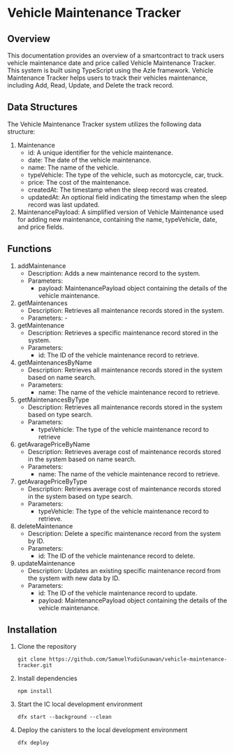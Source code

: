 # Vehicle Maintenance Tracker
## Overview

This documentation provides an overview of a smartcontract to track users vehicle maintenance date and price called Vehicle Maintenance Tracker. This system is built using TypeScript using the Azle framework. Vehicle Maintenance Tracker helps users to track their vehicles maintenance, including Add, Read, Update, and Delete the track record.

## Data Structures

The Vehicle Maintenance Tracker system utilizes the following data structure:
1. Maintenance
   - id: A unique identifier for the vehicle maintenance.
   - date: The date of the vehicle maintenance.
   - name: The name of the vehicle.
   - typeVehicle: The type of the vehicle, such as motorcycle, car, truck.
   - price: The cost of the maintenance.
   - createdAt: The timestamp when the sleep record was created.
   - updatedAt: An optional field indicating the timestamp when the sleep record was last updated.
2. MaintenancePayload: A simplified version of Vehicle Maintenance used for adding new maintenance, containing the name, typeVehicle, date, and price fields.

## Functions
1. addMaintenance
   - Description: Adds a new maintenance record to the system.
   - Parameters:
     - payload: MaintenancePayload object containing the details of the vehicle maintenance.
3. getMaintenances
   - Description: Retrieves all maintenance records stored in the system.
   - Parameters: -
5. getMaintenance
   - Description: Retrieves a specific maintenance record stored in the system.
   - Parameters:
     - id: The ID of the vehicle maintenance record to retrieve.
7. getMaintenancesByName
   - Description: Retrieves all maintenance records stored in the system based on name search.
   - Parameters:
     - name: The name of the vehicle maintenance record to retrieve.
9. getMaintenancesByType
    - Description: Retrieves all maintenance records stored in the system based on type search.
    - Parameters:
      - typeVehicle: The type of the vehicle maintenance record to retrieve
11. getAvaragePriceByName
    - Description: Retrieves average cost of maintenance records stored in the system based on name search.
    - Parameters:
      - name: The name of the vehicle maintenance record to retrieve.
13. getAvaragePriceByType
    - Description: Retrieves average cost of maintenance records stored in the system based on type search.
    - Parameters:
      - typeVehicle: The type of the vehicle maintenance record to retrieve.
15. deleteMaintenance
    - Description: Delete a specific maintenance record from the system by ID.
    - Parameters:
      - id: The ID of the vehicle maintenance record to delete.
17. updateMaintenance
    - Description: Updates an existing specific maintenance record from the system with new data by ID.
    - Parameters:
      - id: The ID of the vehicle maintenance record to update.
      - payload: MaintenancePayload object containing the details of the vehicle maintenance.

## Installation
1. Clone the repository
   
   ```
   git clone https://github.com/SamuelYudiGunawan/vehicle-maintenance-tracker.git
   ```
2. Install dependencies

   ```
   npm install
   ```
4. Start the IC local development environment

   ```
   dfx start --background --clean
   ```
5. Deploy the canisters to the local development environment

   ```
   dfx deploy
   ```
